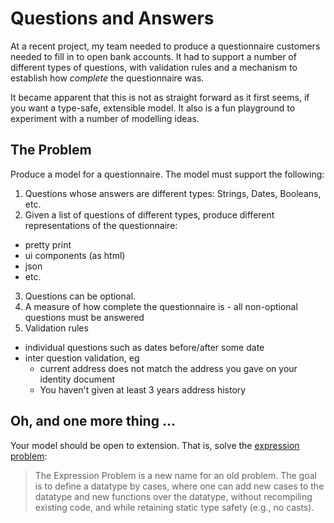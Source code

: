 # Questions and Answers

At a recent project, my team needed to produce a questionnaire customers needed to fill in to open bank accounts. 
It had to support a number of different types of questions, with validation rules and a mechanism to establish
how _complete_ the questionnaire was.

It became apparent that this is not as straight forward as it first seems, if you want a type-safe, extensible model.
It also is a fun playground to experiment with a number of modelling ideas.

## The Problem

Produce a model for a questionnaire. The model must support the following:

1. Questions whose answers are different types: Strings, Dates, Booleans, etc.
2. Given a list of questions of different types, produce different representations of the questionnaire:
  * pretty print
  * ui components (as html)
  * json
  * etc.
3. Questions can be optional.
4. A measure of how complete the questionnaire is - all non-optional questions must be answered
5. Validation rules
  * individual questions such as dates before/after some date
  * inter question validation, eg
    * current address does not match the address you gave on your identity document
    * You haven't given at least 3 years address history

## Oh, and one more thing …

Your model should be open to extension. That is, solve the [expression problem](http://homepages.inf.ed.ac.uk/wadler/papers/expression/expression.txt):
> The Expression Problem is a new name for an old problem.  The goal is
> to define a datatype by cases, where one can add new cases to the
> datatype and new functions over the datatype, without recompiling
> existing code, and while retaining static type safety (e.g., no
> casts).